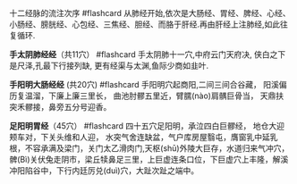 十二经脉的流注次序 #flashcard 
从肺经开始,依次是大肠经、胃经、脾经、心经、小肠经、膀胱经、心包经、三焦经、胆经、而胳于肝经.再由肝经上注肺经,如此往复循环.


**手太阴肺经经**（共11穴） #flashcard
手太阴肺十一穴,中府云门天府决,
侠白之下是尺泽,孔最下行接列缺,
更有经渠与太渊,鱼际少商如韭叶.



**手阳明大肠经经** (共20穴) #flashcard
手阳明穴起商阳,二间三间合谷藏，
阳溪偏历复温溜，下廉上廉三里长，
曲池肘髎五里近，臂臑(nào)肩髃巨骨当，
天鼎扶突禾髎接，鼻旁五分号迎香。

**足阳明胃经**（45穴） #flashcard
四十五穴足阳明，承泣四白巨髎经，
地仓大迎颊车对，下关头维和人迎，
水突气舍连缺盆，气户库房屋翳屯，膺窗乳中延乳根，不容承满及梁门，关门太乙滑肉门,天枢(shū)外陵大巨存，水道归来气冲穴，髀(Bì)关伏兔走阴市，梁丘犊鼻足三里，上巨虚连条口位，下巨虚穴上丰隆，解溪冲阳陷谷中，下行内廷厉兑(duì)穴，大趾次趾之端中。